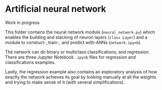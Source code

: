 # Artificial neural network

Work in progress

This folder contains the neural network module (`neural_network.py`) which enables the building and stacking of neuron layers (`class Layer`) and a module to constuct-, train-, and predict with-ANNs (`network.ipynb`).  

The network can do binary or multiclass classifications, and regression. There are three Jupyter Notebook `.ipynb` files for regression and classifications examples.  

Lastly, the regression example also contains an exploratory analysis of how exactly the network achieves its goal by looking manually at all the weights and trying to make sense of it (with several simplifications).
